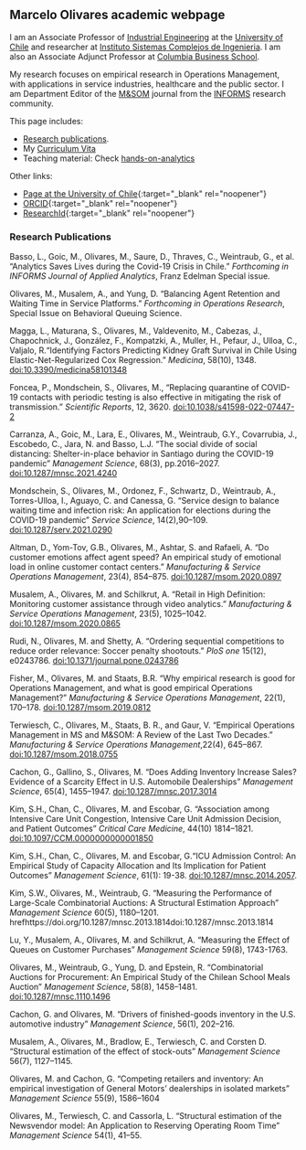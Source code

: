 ## Marcelo Olivares academic webpage

I am an Associate Professor of [Industrial Engineering](https://www.dii.uchile.cl/)  at the [University of Chile](https://www.uchile.cl/) and researcher at [Instituto Sistemas Complejos de Ingenieria](https://isci.cl/en/). I am also an Associate Adjunct Professor at [Columbia Business School](https://business.columbia.edu/faculty/divisions/dro).

My research focuses on empirical research in Operations Management, with applications in service industries, healthcare and the public sector. I am Department Editor of the [M&SOM](https://pubsonline.informs.org/journal/msom) journal from the [INFORMS](https://www.informs.org/) research community.

This page includes:

- [Research publications](#research-publications).
- My [Curriculum Vita](https://www.dropbox.com/s/9yc10f1gmcaec5v/cv_Marcelo_Olivares.pdf?dl=0)
- Teaching material: Check [hands-on-analytics](https://maolivar.github.io/hands-on-analytics/)

Other links:

- [Page at the University of Chile](https://www.dii.uchile.cl/quien/marcelo-olivares/){:target="_blank" rel="noopener"}
- [ORCID](https://orcid.org/0000-0001-8465-624X){:target="_blank" rel="noopener"}
- [ResearchId](https://www.webofscience.com/wos/author/record/AAT-6257-2020){:target="_blank" rel="noopener"}

### Research Publications

Basso, L., Goic, M., Olivares, M., Saure, D., Thraves, C., Weintraub,
G., et al. “Analytics Saves Lives during the Covid-19 Crisis in Chile.”
*Forthcoming in INFORMS Journal of Applied Analytics*, Franz Edelman
Special issue.

Olivares, M., Musalem, A., and Yung, D. “Balancing Agent Retention and
Waiting Time in Service Platforms.” *Forthcoming in Operations
Research*, Special Issue on Behavioral Queuing Science.

Magga, L., Maturana, S., Olivares, M., Valdevenito, M., Cabezas, J.,
Chapochnick, J., González, F., Kompatzki, A., Muller, H., Pefaur, J.,
Ulloa, C., Valjalo, R.“Identifying Factors Predicting Kidney Graft
Survival in Chile Using Elastic-Net-Regularized Cox Regression.”
*Medicina*, 58(10), 1348.
[doi:10.3390/medicina58101348](https://doi.org/10.3390/medicina58101348)

Foncea, P., Mondschein, S., Olivares, M., “Replacing quarantine of
COVID-19 contacts with periodic testing is also effective in mitigating
the risk of transmission.” *Scientific Reports*, 12, 3620.
[doi:10.1038/s41598-022-07447-2](https://doi.org/10.1038/s41598-022-07447-2 )

Carranza, A., Goic, M., Lara, E., Olivares, M., Weintraub, G.Y.,
Covarrubia, J., Escobedo, C., Jara, N. and Basso, L.J. “The social
divide of social distancing: Shelter-in-place behavior in Santiago
during the COVID-19 pandemic” *Management Science*, 68(3), pp.2016–2027.
[doi:10.1287/mnsc.2021.4240](https://doi.org/10.1287/mnsc.2021.4240)

Mondschein, S., Olivares, M., Ordonez, F., Schwartz, D., Weintraub, A.,
Torres-Ulloa, I., Aguayo, C. and Canessa, G. “Service design to balance
waiting time and infection risk: An application for elections during the
COVID-19 pandemic” *Service Science*, 14(2),90–109.
[doi:10.1287/serv.2021.0290](https://doi.org/10.1287/serv.2021.0290)

Altman, D., Yom-Tov, G.B., Olivares, M., Ashtar, S. and Rafaeli, A. “Do
customer emotions affect agent speed? An empirical study of emotional
load in online customer contact centers.” *Manufacturing & Service
Operations Management*, 23(4), 854–875.
[doi:10.1287/msom.2020.0897](https://doi.org/10.1287/msom.2020.0897)

Musalem, A., Olivares, M. and Schilkrut, A. “Retail in High Definition:
Monitoring customer assistance through video analytics.” *Manufacturing
& Service Operations Management*, 23(5), 1025–1042.
[doi:10.1287/msom.2020.0865](https://doi.org/10.1287/msom.2020.0865)

Rudi, N., Olivares, M. and Shetty, A. “Ordering sequential competitions
to reduce order relevance: Soccer penalty shootouts.” *PloS one* 15(12),
e0243786.
[doi:10.1371/journal.pone.0243786](https://doi.org/10.1371/journal.pone.0243786)

Fisher, M., Olivares, M. and Staats, B.R. “Why empirical research is
good for Operations Management, and what is good empirical Operations
Management?” *Manufacturing & Service Operations Management*, 22(1),
170–178.
[doi:10.1287/msom.2019.0812](https://doi.org/10.1287/msom.2019.0812)

Terwiesch, C., Olivares, M., Staats, B. R., and Gaur, V. “Empirical
Operations Management in MS and M&SOM: A Review of the Last Two
Decades.” *Manufacturing & Service Operations Management*,22(4),
645–867.
[doi:10.1287/msom.2018.0755](https://doi.org/10.1287/msom.2018.0755)

Cachon, G., Gallino, S., Olivares, M. “Does Adding Inventory Increase
Sales? Evidence of a Scarcity Effect in U.S. Automobile Dealerships”
*Management Science*, 65(4), 1455–1947.
[doi:10.1287/mnsc.2017.3014](https://doi.org/10.1287/mnsc.2017.3014)

Kim, S.H., Chan, C., Olivares, M. and Escobar, G. “Association among
Intensive Care Unit Congestion, Intensive Care Unit Admission Decision,
and Patient Outcomes” *Critical Care Medicine*, 44(10) 1814–1821.
[doi:10.1097/CCM.0000000000001850](https://doi.org/10.1097/CCM.0000000000001850)

Kim, S.H., Chan, C., Olivares, M. and Escobar, G.“ICU Admission Control:
An Empirical Study of Capacity Allocation and Its Implication for
Patient Outcomes” *Management Science*, 61(1): 19-38.
[doi:10.1287/mnsc.2014.2057](https://doi.org/10.1287/mnsc.2014.2057).

Kim, S.W., Olivares, M., Weintraub, G. “Measuring the Performance of
Large-Scale Combinatorial Auctions: A Structural Estimation Approach”
*Management Science* 60(5), 1180–1201.
hrefhttps://doi.org/10.1287/mnsc.2013.1814doi:10.1287/mnsc.2013.1814

Lu, Y., Musalem, A., Olivares, M. and Schilkrut, A. “Measuring the
Effect of Queues on Customer Purchases” *Management Science* 59(8),
1743-1763.

Olivares, M., Weintraub, G., Yung, D. and Epstein, R. “Combinatorial
Auctions for Procurement: An Empirical Study of the Chilean School Meals
Auction” *Management Science*, 58(8), 1458–1481.
[doi:10.1287/mnsc.1110.1496](https://doi.org/10.1287/mnsc.1110.1496)

Cachon, G. and Olivares, M. “Drivers of finished-goods inventory in the
U.S. automotive industry” *Management Science*, 56(1), 202–216.

Musalem, A., Olivares, M., Bradlow, E., Terwiesch, C. and Corsten D.
“Structural estimation of the effect of stock-outs” *Management Science*
56(7), 1127–1145.

Olivares, M. and Cachon, G. “Competing retailers and inventory: An
empirical investigation of General Motors’ dealerships in isolated
markets” *Management Science* 55(9), 1586–1604

Olivares, M., Terwiesch, C. and Cassorla, L. “Structural estimation of
the Newsvendor model: An Application to Reserving Operating Room Time”
*Management Science* 54(1), 41–55.

